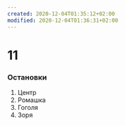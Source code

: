 ```yaml
---
created: 2020-12-04T01:35:12+02:00
modified: 2020-12-04T01:36:31+02:00
---
```


# 11

### Остановки

1. Центр
1. Ромашка
1. Гоголя
1. Зоря